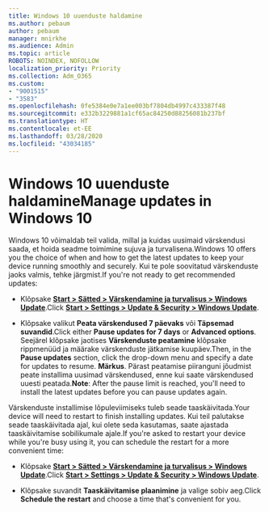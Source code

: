 ```yaml
---
title: Windows 10 uuenduste haldamine
ms.author: pebaum
author: pebaum
manager: mnirkhe
ms.audience: Admin
ms.topic: article
ROBOTS: NOINDEX, NOFOLLOW
localization_priority: Priority
ms.collection: Adm_O365
ms.custom:
- "9001515"
- "3583"
ms.openlocfilehash: 0fe5384e0e7a1ee003bf7804db4997c433387f48
ms.sourcegitcommit: e332b3229881a1cf65ac84250d88256081b237bf
ms.translationtype: HT
ms.contentlocale: et-EE
ms.lasthandoff: 03/28/2020
ms.locfileid: "43034185"
---
```

# <a name="manage-updates-in-windows-10"></a><span data-ttu-id="65d62-102">Windows 10 uuenduste haldamine</span><span class="sxs-lookup"><span data-stu-id="65d62-102">Manage updates in Windows 10</span></span>

<span data-ttu-id="65d62-103">Windows 10 võimaldab teil valida, millal ja kuidas uusimaid värskendusi saada, et hoida seadme toimimine sujuva ja turvalisena.</span><span class="sxs-lookup"><span data-stu-id="65d62-103">Windows 10 offers you the choice of when and how to get the latest updates to keep your device running smoothly and securely.</span></span> <span data-ttu-id="65d62-104">Kui te pole soovitatud värskenduste jaoks valmis, tehke järgmist.</span><span class="sxs-lookup"><span data-stu-id="65d62-104">If you're not ready to get recommended updates:</span></span>

- <span data-ttu-id="65d62-105">Klõpsake **[Start > Sätted > Värskendamine ja turvalisus > Windows Update](ms-settings:windowsupdate)**.</span><span class="sxs-lookup"><span data-stu-id="65d62-105">Click **[Start > Settings > Update & Security > Windows Update](ms-settings:windowsupdate)**.</span></span>

- <span data-ttu-id="65d62-106">Klõpsake valikut **Peata värskendused 7 päevaks** või **Täpsemad suvandid**.</span><span class="sxs-lookup"><span data-stu-id="65d62-106">Click either **Pause updates for 7 days** or **Advanced options**.</span></span> <span data-ttu-id="65d62-107">Seejärel klõpsake jaotises **Värskenduste peatamine** klõpsake rippmenüüd ja määrake värskenduste jätkamise kuupäev.</span><span class="sxs-lookup"><span data-stu-id="65d62-107">Then, in the **Pause updates** section, click the drop-down menu and specify a date for updates to resume.</span></span> <span data-ttu-id="65d62-108">**Märkus**. Pärast peatamise piiranguni jõudmist peate installima uusimad värskendused, enne kui saate värskendused uuesti peatada.</span><span class="sxs-lookup"><span data-stu-id="65d62-108">**Note**: After the pause limit is reached, you'll need to install the latest updates before you can pause updates again.</span></span>

<span data-ttu-id="65d62-109">Värskenduste installimise lõpuleviimiseks tuleb seade taaskäivitada.</span><span class="sxs-lookup"><span data-stu-id="65d62-109">Your device will need to restart to finish installing updates.</span></span> <span data-ttu-id="65d62-110">Kui teil palutakse seade taaskäivitada ajal, kui olete seda kasutamas, saate ajastada taaskäivitamise sobilikumale ajale.</span><span class="sxs-lookup"><span data-stu-id="65d62-110">If you're asked to restart your device while you're busy using it, you can schedule the restart for a more convenient time:</span></span>

- <span data-ttu-id="65d62-111">Klõpsake **[Start > Sätted > Värskendamine ja turvalisus > Windows Update](ms-settings:windowsupdate)**.</span><span class="sxs-lookup"><span data-stu-id="65d62-111">Click **[Start > Settings > Update & Security > Windows Update](ms-settings:windowsupdate)**.</span></span>

- <span data-ttu-id="65d62-112">Klõpsake suvandit **Taaskäivitamise plaanimine** ja valige sobiv aeg.</span><span class="sxs-lookup"><span data-stu-id="65d62-112">Click **Schedule the restart** and choose a time that's convenient for you.</span></span>
